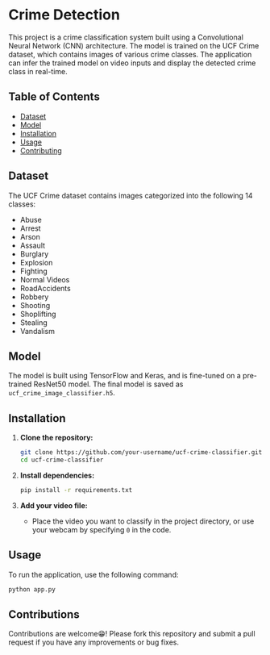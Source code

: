 # Crime Detection

This project is a crime classification system built using a Convolutional Neural Network (CNN) architecture. The model is trained on the UCF Crime dataset, which contains images of various crime classes. The application can infer the trained model on video inputs and display the detected crime class in real-time.

## Table of Contents

- [Dataset](#dataset)
- [Model](#model)
- [Installation](#installation)
- [Usage](#usage)
- [Contributing](#contributing)

## Dataset

The UCF Crime dataset contains images categorized into the following 14 classes:
- Abuse
- Arrest
- Arson
- Assault
- Burglary
- Explosion
- Fighting
- Normal Videos
- RoadAccidents
- Robbery
- Shooting
- Shoplifting
- Stealing
- Vandalism

## Model

The model is built using TensorFlow and Keras, and is fine-tuned on a pre-trained ResNet50 model. The final model is saved as `ucf_crime_image_classifier.h5`.

## Installation

1. **Clone the repository:**
    ```bash
    git clone https://github.com/your-username/ucf-crime-classifier.git
    cd ucf-crime-classifier
    ```

2. **Install dependencies:**
    ```bash
    pip install -r requirements.txt
    ```

3. **Add your video file:**
   - Place the video you want to classify in the project directory, or use your webcam by specifying `0` in the code.

## Usage

To run the application, use the following command:

```bash
python app.py
```

## Contributions
Contributions are welcome😁! Please fork this repository and submit a pull request if you have any improvements or bug fixes.





